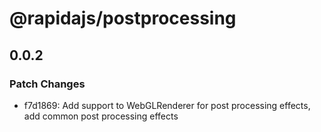 # @rapidajs/postprocessing

## 0.0.2
### Patch Changes

- f7d1869: Add support to WebGLRenderer for post processing effects, add common post processing effects
